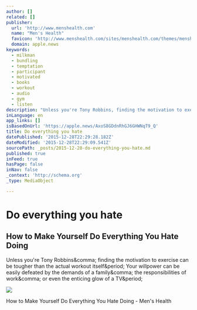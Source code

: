 ```yaml
---
author: []
related: []
publisher:
  url: 'http://www.menshealth.com'
  name: "Men's Health"
  favicon: 'http://www.menshealth.com/sites/menshealth.com/themes/menshealth/favicon.ico'
  domain: apple.news
keywords:
  - milkman
  - bundling
  - temptation
  - participant
  - motivated
  - books
  - workout
  - audio
  - gym
  - listen
description: "Unless you're Tony Robbins, finding the motivation to exercise can be tougher than the actual workout itself. Your willpower can be easily defeated by the demands of a family, the responsibilities of work, or even the enticing glow of a TV."
inLanguage: en
app_links: []
isBasedOnUrl: 'https://apple.news/AxoS8GDdnRhGJ6GHWNqT9_Q'
title: Do everything you hate
datePublished: '2015-12-28T22:29:28.182Z'
dateModified: '2015-12-28T22:29:09.541Z'
sourcePath: _posts/2015-12-28-do-everything-you-hate.md
published: true
inFeed: true
hasPage: false
inNav: false
_context: 'http://schema.org'
_type: MediaObject

---
```

# Do everything you hate

<article style=""><h1>How to Make Yourself Do Everything You Hate Doing</h1><p>Unless you're Tony Robbins&amp;comma; finding the motivation to exercise can be tougher than the actual workout itself&amp;period; Your willpower can be easily defeated by the demands of a family&amp;comma; the responsibilities of work&amp;comma; or even the enticing glow of a TV&amp;period;</p><img src="http://www.menshealth.com/sites/menshealth.com/files/articles/2015/12/man-exercising.jpg" /></article>

How to Make Yourself Do Everything You Hate Doing - Men's Health
